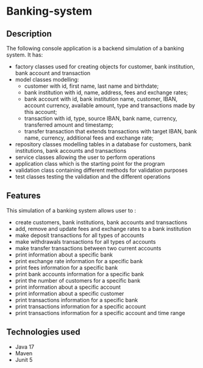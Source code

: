 # Banking-system
## Description
The following console application is a backend simulation of a banking system. It has:
- factory classes used for creating objects for customer, bank institution, bank account and transaction
- model classes modelling:
  - customer with id, first name, last name and birthdate;
  - bank institution with id, name, address, fees and exchange rates;
  - bank account with id, bank institution name, customer, IBAN, account currency,  available amount, type and transactions made by this account;
  - transaction with id, type, source IBAN, bank name, currency, transferred amount and timestamp;
  - transfer transaction that extends transactions with target IBAN, bank name, currency, additional fees and exchange rate;
- repository classes modelling tables in a database for customers, bank institutions, bank accounts and transactions
- service classes allowing the user to perform operations 
- application class which is the starting point for the program
- validation class containing different methods for validation purposes
- test classes testing the validation and the different operations
## Features
This simulation of a banking system allows user to :
- create customers, bank institutions, bank accounts and transactions
- add, remove and update fees and exchange rates to a bank institution
- make deposit transactions for all types of accounts
- make withdrawals transactions for all types of accounts
- make transfer transactions between two current accounts
- print information about a specific bank 
- print exchange rate information for a specific bank
- print fees information for a specific bank
- print bank accounts information for a specific bank
- print the number of customers for a specific bank
- print information about a specific account
- print information about a specific customer
- print transactions information for a specific bank
- print transactions information for a specific account
- print transactions information for a specific account and time range
## Technologies used
- Java 17
- Maven
- Junit 5
